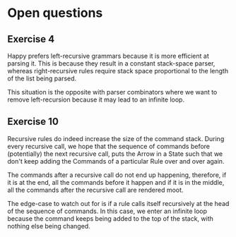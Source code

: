 # Open questions

## Exercise 4

   Happy prefers left-recursive grammars because it is more efficient at parsing it.
   This is because they result in a constant stack-space parser, whereas right-recursive
   rules require stack space proportional to the length of the list being parsed.

   This situation is the opposite with parser combinators where we want to remove
   left-recursion because it may lead to an infinite loop.
   
## Exercise 10

   Recursive rules do indeed increase the size of the command stack. During every recursive call, we hope that the sequence of commands before (potentially) the next recursive call, puts the Arrow in a State such that we don't keep adding the Commands of a particular Rule over and over again.

   The commands after a recursive call do not end up happening, therefore, if it is at the end, all the commands before it happen and if it is in the middle, all the commands after the recursive call are rendered moot.

   The edge-case to watch out for is if a rule calls itself recursively at the head of the sequence of commands. In this case, we enter an infinite loop because the command keeps being added to the top of the stack, with nothing else being changed.